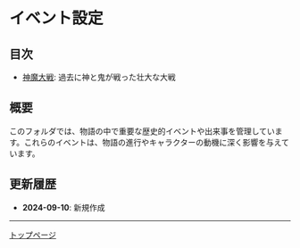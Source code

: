 # イベント設定

## 目次
- [神魔大戦](shinmataisen.md): 過去に神と鬼が戦った壮大な大戦

## 概要
このフォルダでは、物語の中で重要な歴史的イベントや出来事を管理しています。これらのイベントは、物語の進行やキャラクターの動機に深く影響を与えています。

## 更新履歴
- **2024-09-10**: 新規作成

---
[トップページ](../index.md)